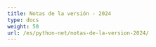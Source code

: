 ```yaml
---
title: Notas de la versión - 2024
type: docs
weight: 50
url: /es/python-net/notas-de-la-version-2024/
---
```

